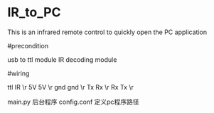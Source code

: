 # IR_to_PC
This is an infrared remote control to quickly open the PC application


#precondition

usb to ttl module
IR decoding module

   
#wiring

ttl    IR \r
5V     5V \r
gnd    gnd \r
Tx      Rx \r
Rx      Tx \r

main.py      后台程序
config.conf  定义pc程序路径
